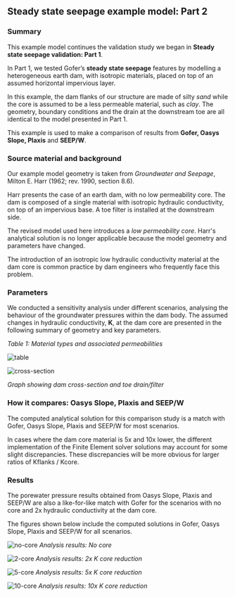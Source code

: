 ## Steady state seepage example model: Part 2

### Summary

This example model continues the validation study we began in **Steady state seepage validation: Part 1**.

In Part 1, we tested Gofer’s **steady state seepage** features by modelling a heterogeneous earth dam, with isotropic materials, placed on top of an assumed horizontal impervious layer.

In this example, the dam flanks of our structure are made of silty _sand_ while the core is assumed to be a less permeable material, such as _clay_. The geometry, boundary conditions and the drain at the downstream toe are all identical to the model presented in Part 1.

This example is used to make a comparison of results from **Gofer, Oasys Slope, Plaxis** and **SEEP/W**.

### Source material and background

Our example model geometry is taken from _Groundwater and Seepage_, Milton E. Harr (1962; rev. 1990, section 8.6).

Harr presents the case of an earth dam, with no low permeability core. The dam is composed of a single material with isotropic hydraulic conductivity, on top of an impervious base. A toe filter is installed at the downstream side.

The revised model used here introduces a _low permeability core_. Harr's analytical solution is no longer applicable because the model geometry and parameters have changed.

The introduction of an isotropic low hydraulic conductivity material at the dam core is common practice by dam engineers who frequently face this problem.

### Parameters

We conducted a sensitivity analysis under different scenarios, analysing the behaviour of the groundwater pressures within the dam body. The assumed changes in hydraulic conductivity, **K**, at the dam core are presented in the following summary of geometry and key parameters.

_Table 1: Material types and associated permeabilities_

![table](https://b2c-templates-arup.s3-eu-west-1.amazonaws.com/gofer/validationImages/parameter-table-part-2.png)

![cross-section](https://b2c-templates-arup.s3-eu-west-1.amazonaws.com/gofer/validationImages/Slide-1-original-sss-validation-model.png)

_Graph showing dam cross-section and toe drain/filter_

### How it compares: Oasys Slope, Plaxis and SEEP/W

The computed analytical solution for this comparison study is a match with Gofer, Oasys Slope, Plaxis and SEEP/W for most scenarios.

In cases where the dam core material is 5x and 10x lower, the different implementation of the Finite Element solver solutions may account for some slight discrepancies. These discrepancies will be more obvious for larger ratios of Kflanks / Kcore.

### Results

The porewater pressure results obtained from Oasys Slope, Plaxis and SEEP/W are also a like-for-like match with Gofer for the scenarios with no core and 2x hydraulic conductivity at the dam core.

The figures shown below include the computed solutions in Gofer, Oasys Slope, Plaxis and SEEP/W for all scenarios.

![no-core](https://b2c-templates-arup.s3-eu-west-1.amazonaws.com/gofer/validationImages/updated-f2-nocore-gfr-plx-seep-slope.png)
_Analysis results: No core_

![2-core](https://b2c-templates-arup.s3-eu-west-1.amazonaws.com/gofer/validationImages/f3-2xcore-gfr-plx-seep-slope.png)
_Analysis results: 2x K core reduction_

![5-core](https://b2c-templates-arup.s3-eu-west-1.amazonaws.com/gofer/validationImages/f4-5xcore-gfr-plx-seep-slope.png)
_Analysis results: 5x K core reduction_

![10-core](https://b2c-templates-arup.s3-eu-west-1.amazonaws.com/gofer/validationImages/f5-10xcore-gfr-plx-seep-slope.png)
_Analysis results: 10x K core reduction_
